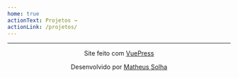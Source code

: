 ```yaml
---
home: true
actionText: Projetos →
actionLink: /projetos/
---
```

***
<p style="text-align: center;">
    Site feito com <a href="https://vuepress.vuejs.org">VuePress</a>
</p>

<p style="text-align: center;">
Desenvolvido por 
    <a href="https://github.com/mcsolha">Matheus Solha</a>
</p>